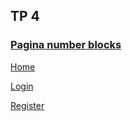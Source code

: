 <h2>TP 4</h2>

<h3><a href="numberblocks.html">Pagina number blocks</a></h3>
<p></p>

<p><a href="home.html">Home
<p><a href="login.html">Login
<p><a href="register.html">Register


